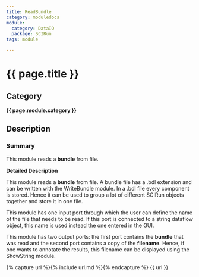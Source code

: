 ```yaml
---
title: ReadBundle
category: moduledocs
module:
  category: DataIO
  package: SCIRun
tags: module

---
```


# {{ page.title }}

## Category

**{{ page.module.category }}**

## Description

### Summary

This module reads a **bundle** from file.

**Detailed Description**

This module reads a **bundle** from file. A bundle file has a .bdl extension and can be written with the WriteBundle module. In a .bdl file every component is stored. Hence it can be used to group a lot of different SCIRun objects together and store it in one file.

This module has one input port through which the user can define the name of the file that needs to be read. If this port is connected to a string dataflow object, this name is used instead the one entered in the GUI.

This module has two output ports: the first port contains the **bundle** that was read and the second port contains a copy of the **filename**. Hence, if one wants to annotate the results, this filename can be displayed using the ShowString module.

{% capture url %}{% include url.md %}{% endcapture %}
{{ url }}
